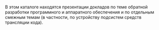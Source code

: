 В этом каталоге находятся презентации докладов по теме обратной разработки программного и аппаратного обеспечения и по отдельным смежным темам (в частности, по устройству подсистем средств трансляции кода).
